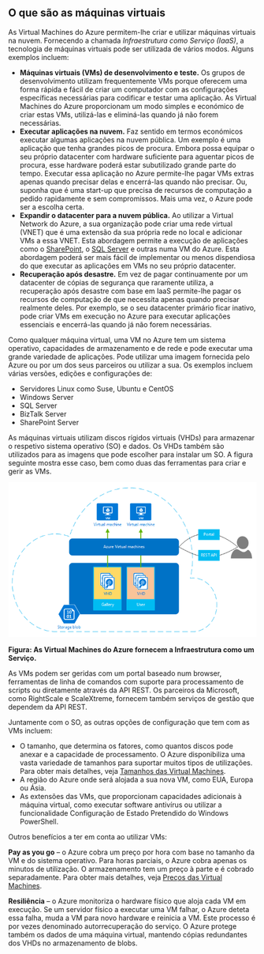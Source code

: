 <a name="tellmevm"></a>

## O que são as máquinas virtuais
As Virtual Machines do Azure permitem-lhe criar e utilizar máquinas virtuais na nuvem. Fornecendo a chamada *Infraestrutura como Serviço (IaaS)*, a tecnologia de máquinas virtuais pode ser utilizada de vários modos. Alguns exemplos incluem:

* **Máquinas virtuais (VMs) de desenvolvimento e teste.** Os grupos de desenvolvimento utilizam frequentemente VMs porque oferecem uma forma rápida e fácil de criar um computador com as configurações específicas necessárias para codificar e testar uma aplicação. As Virtual Machines do Azure proporcionam um modo simples e económico de criar estas VMs, utilizá-las e eliminá-las quando já não forem necessárias.
* **Executar aplicações na nuvem.** Faz sentido em termos económicos executar algumas aplicações na nuvem pública. Um exemplo é uma aplicação que tenha grandes picos de procura. Embora possa equipar o seu próprio datacenter com hardware suficiente para aguentar picos de procura, esse hardware poderá estar subutilizado grande parte do tempo. Executar essa aplicação no Azure permite-lhe pagar VMs extras apenas quando precisar delas e encerrá-las quando não precisar. Ou, suponha que é uma start-up que precisa de recursos de computação a pedido rapidamente e sem compromissos. Mais uma vez, o Azure pode ser a escolha certa.
* **Expandir o datacenter para a nuvem pública.** Ao utilizar a Virtual Network do Azure, a sua organização pode criar uma rede virtual (VNET) que é uma extensão da sua própria rede no local e adicionar VMs a essa VNET. Esta abordagem permite a execução de aplicações como o [SharePoint](../articles/virtual-machines/virtual-machines-windows-sharepoint-farm.md), o [SQL Server](../articles/virtual-machines/virtual-machines-windows-sql-server-iaas-overview.md) e outras numa VM do Azure. Esta abordagem poderá ser mais fácil de implementar ou menos dispendiosa do que executar as aplicações em VMs no seu próprio datacenter.   
* **Recuperação após desastre.** Em vez de pagar continuamente por um datacenter de cópias de segurança que raramente utiliza, a recuperação após desastre com base em IaaS permite-lhe pagar os recursos de computação de que necessita apenas quando precisar realmente deles.  Por exemplo, se o seu datacenter primário ficar inativo, pode criar VMs em execução no Azure para executar aplicações essenciais e encerrá-las quando já não forem necessárias.

Como qualquer máquina virtual, uma VM no Azure tem um sistema operativo, capacidades de armazenamento e de rede e pode executar uma grande variedade de aplicações. Pode utilizar uma imagem fornecida pelo Azure ou por um dos seus parceiros ou utilizar a sua. Os exemplos incluem várias versões, edições e configurações de:

* Servidores Linux como Suse, Ubuntu e CentOS
* Windows Server 
* SQL Server
* BizTalk Server 
* SharePoint Server

As máquinas virtuais utilizam discos rígidos virtuais (VHDs) para armazenar o respetivo sistema operativo (SO) e dados. Os VHDs também são utilizados para as imagens que pode escolher para instalar um SO. A figura seguinte mostra esse caso, bem como duas das ferramentas para criar e gerir as VMs.

<a name="fig_createvms"></a>
![vm_diagram](./media/virtual-machines-choose-me-content/diagram.png)

**Figura: As Virtual Machines do Azure fornecem a Infraestrutura como um Serviço.**

As VMs podem ser geridas com um portal baseado num browser, ferramentas de linha de comandos com suporte para processamento de scripts ou diretamente através da API REST. Os parceiros da Microsoft, como RightScale e ScaleXtreme, fornecem também serviços de gestão que dependem da API REST. 

Juntamente com o SO, as outras opções de configuração que tem com as VMs incluem:

* O tamanho, que determina os fatores, como quantos discos pode anexar e a capacidade de processamento. O Azure disponibiliza uma vasta variedade de tamanhos para suportar muitos tipos de utilizações. Para obter mais detalhes, veja [Tamanhos das Virtual Machines](../articles/virtual-machines/virtual-machines-linux-sizes.md).  
* A região do Azure onde será alojada a sua nova VM, como EUA, Europa ou Ásia. 
* As extensões das VMs, que proporcionam capacidades adicionais à máquina virtual, como executar software antivírus ou utilizar a funcionalidade Configuração de Estado Pretendido do Windows PowerShell.

Outros benefícios a ter em conta ao utilizar VMs:

**Pay as you go** – o Azure cobra um preço por hora com base no tamanho da VM e do sistema operativo. Para horas parciais, o Azure cobra apenas os minutos de utilização. O armazenamento tem um preço à parte e é cobrado separadamente. Para obter mais detalhes, veja [Preços das Virtual Machines](https://azure.microsoft.com/pricing/details/virtual-machines/).

**Resiliência** – o Azure monitoriza o hardware físico que aloja cada VM em execução. Se um servidor físico a executar uma VM falhar, o Azure deteta essa falha, muda a VM para novo hardware e reinicia a VM. Este processo é por vezes denominado autorrecuperação do serviço. O Azure protege também os dados de uma máquina virtual, mantendo cópias redundantes dos VHDs no armazenamento de blobs. 

<!--HONumber=Sep16_HO3-->


